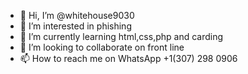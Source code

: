 - 👋 Hi, I’m @whitehouse9030
- 👀 I’m interested in phishing
- 🌱 I’m currently learning html,css,php and carding
- 💞️ I’m looking to collaborate on front line
- 📫 How to reach me on WhatsApp +1(307) 298 0906

<!---
whitehouse9030/whitehouse9030 is a ✨ special ✨ repository because its `README.md` (this file) appears on your GitHub profile.
You can click the Preview link to take a look at your changes.
--->
